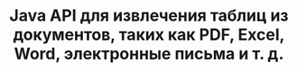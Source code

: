---
############################# Static ############################
layout: "auto-gen-gist"
draft: false
path: "ru/parser/java/extract/table/pdf/"
otherformats: DOC DOT DOCX DOCM DOTX DOTM TXT ODT OTT RTF PDF  MHTML MD XML EPUB FB2 CHM XLS XLT XLSX XLSM XLSB XLTX XLTM ODS CSV OTS XLA XLAM PPT PPTX  PPS POT PPSX PPTM POTX PPSM ODP OTP PST OST EML EMLX MSG ONE 

############################# Head ############################
head_title: "Java API для извлечения таблиц из различных документов (Excel, Word, PDF)"
head_description: "GroupDocs.Parser Java API предоставляет полную функциональность для извлечения таблиц из документов и страниц PDF, DOCX, PPTX, EML, MSG, XLSX, CSV, ODT, RTF и EPUB."

############################# Header ############################
title: "Java API для извлечения таблиц из документов, таких как PDF, Excel, Word, электронные письма и т. д."
description: "GroupDocs.Parser Java API дает программистам возможность извлекать таблицы из таких документов, как PDF, DOCX, PPTX, EML, MSG, XLSX, CSV, ODT, RTF, EPUB и других."

######################### Download Button #######################
button:
    enable: true

############################# About ############################
about:
    enable: true
    title: "Как извлечь таблицы из популярных форматов файлов документов через Java API?"
    content: |
     Таблица представляет собой сетку ячеек, организованных в строки и столбцы, которые можно использовать для эффективного представления данных или информации читателю в визуально привлекательной форме. Таблицы играют очень важную роль в организации данных в документах и ​​имеют множество полезных преимуществ, таких как группировка информации, расположение данных в строках или столбцах, создание списков, организация компоновки целых предложений, размещение изображений в документах, выделение тенденций или закономерностей в данных и т.д. скоро. GroupDocs.Parser for Java API позволяет инженерам и разработчикам программного обеспечения создавать мощные Java-приложения для обработки различных типов документов. Его можно использовать для извлечения таблиц, текста и изображений из некоторых популярных форматов документов, таких как PDF, электронные письма, электронные книги, Word (DOC, DOCX), PowerPoint (PPT, PPTX), Excel (XLS, XLSX), электронные письма ( EML, MSG) форматы и многие другие. Java API обеспечивает поддержку нескольких важных функций, связанных с управлением таблицами в документах, таких как извлечение всех таблиц или конкретной таблицы из документа, получение таблицы со страницы определенного документа, извлечение данных из ячеек таблицы, получение общего количества строк таблицы и столбцы, получить высоту строки, распечатать данные таблицы и так далее.

############################# content ############################
steps:
    enable: true
    block:
    - title_left: "Используйте код Java для извлечения таблиц из PDF документов "
      content_left: |
       GroupDocs.Parser Java API включает полную поддержку обработки различных типов документов и извлечения из них данных. В следующем примере кода Java показано, как программисты могут извлекать таблицы из документа PDF, написав всего пару строк кода.

      title_right: "Извлечение таблиц из PDF документов"
      content_right: |
        * Создайте экземпляр [Parser](https://apireference.groupdocs.com/parser/java/com.groupdocs.parser/Parser)
        * проверьте, поддерживается ли извлечение таблиц
        * Создавать раскладку столов
        * Создайте параметры для извлечения таблицы
        * Вызов метода [getTables(options)](https://apireference.groupdocs.com/parser/java/com.groupdocs.parser/Parser#getTables(com.groupdocs.parser.options.PageTableAreaOptions)) для извлечения таблиц из весь документ.
        * Перебирать строки и столбцы
        * извлечь и распечатать текст ячейки таблицы

      gisthash: "dda6d3d4866e63ae1614d86dd847fecd"
      gistfile: "tables_extraction_form_documents.cs"

    - title_left: "Как извлечь таблицы со страницы документа PDF"
      content_left: |
       GroupDocs.Parser Java API позволяет программистам извлекать таблицы со страницы документа PDF всего несколькими строками кода Java. Он проверит документ на наличие таблиц, а затем извлечет таблицы из определенной страницы документов. В следующем примере показано, как разработчики Java могут с легкостью выполнять извлечение таблиц внутри документа PDF.  

      title_right: "Извлечение таблиц документа через Java"
      content_right: |
        * Создайте экземпляр [Parser](https://apireference.groupdocs.com/parser/java/com.groupdocs.parser/Parser)
        * проверьте, поддерживается ли извлечение таблиц
        * Создавать раскладку столов
        * Создать параметры для извлечения таблицы со страницы документа
        * Получить информацию о документе через [getDocumentInfo)](https://apireference.groupdocs.com/parser/java/com.groupdocs.parser/Parser#getDocumentInfo())
        * Проверить документ на наличие страниц
        * Извлечение таблиц со страницы документа
        * Вызов метода [getTables(options)](https://apireference.groupdocs.com/parser/java/com.groupdocs.parser/Parser#getTables(com.groupdocs.parser.options.PageTableAreaOptions)) для извлечения таблиц из весь документ.
        * Итерация по таблицам, строкам и столбцам
        * извлечь и распечатать текст ячейки таблицы
     
      gisthash: "2dc42054bba3abdc297c63f4534281d8"
      gistfile: "tables_extraction_form_documents_page.cs"
      
    - title_left: "Системные Требования"
      content_left: |
       GroupDocs.Parser для Java поддерживается на всех основных платформах и операционных системах. Он может создавать документы в Microsoft Word, Excel, PowerPoint, Outlook, OpenOffice и более 50 других форматах. Для получения полного руководства по системным требованиям, пожалуйста, посетите системные требования перед выполнением приведенного ниже кода. Убедитесь, что в вашей системе установлены следующие предварительные условия:
        * Операционные системы: Microsoft Windows, Linux, MacOS
        * Поддержка версий Java: J2SE 7.0 (1.7), J2SE 8.0 (1.8) или выше
        * Получите последнюю версию Java API GroupDocs.Parser из GroupDocs [репозитория](https://repository.groupdocs.com/webapp/#/artifacts/browse/tree/General/repo/com/groupdocs/groupdocs-parser)
        
      title_right: "Зачем использовать GroupDocs.Parser"
      content_right: |
        * Извлеките простой текст из любого из поддерживаемых документов.
        * Поддержка извлечения оглавления
        * Извлечение форматированного текста, метаданных, изображений, контейнеров и вложений.
        * Парсинг документов по пользовательским шаблонам.
        * Поиск текста с использованием ключевого слова или регулярного выражения.
        * Поддержка извлечения структурированного текста
        * Извлечение оглавления для некоторых поддерживаемых форматов документов.
        * Анализировать данные формы из PDF-документов.

demos:
    enable: true
      

more_formats:
    enable: true


back_to_top:
    enable: true
---